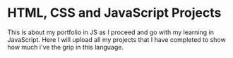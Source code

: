 # HTML, CSS and JavaScript Projects
This is about my portfolio in JS as I proceed and go with my learning in JavaScript.
Here I will upload all my projects that I have completed to show how much i've the grip in this language.
